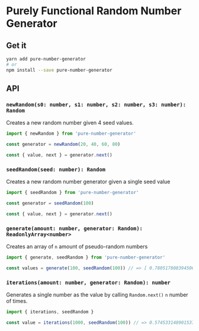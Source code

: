 # Purely Functional Random Number Generator

## Get it

```sh
yarn add pure-number-generator
# or
npm install --save pure-number-generator
```

## API

### `newRandom(s0: number, s1: number, s2: number, s3: number): Random`

Creates a new random number given 4 seed values.

```typescript
import { newRandom } from 'pure-number-generator'

const generator = newRandom(20, 40, 60, 80)

const { value, next } = generator.next()
```

### `seedRandom(seed: number): Random`

Creates a new random number generator given a single seed value

```typescript
import { seedRandom } from 'pure-number-generator'

const generator = seedRandom(100)

const { value, next } = generator.next()
```

### `generate(amount: number, generator: Random): ReadonlyArray<number>`

Creates an array of `n` amount of pseudo-random numbers

```typescript
import { generate, seedRandom } from 'pure-number-generator'

const values = generate(100, seedRandom(100)) // => [ 0.7805178083945066, ... ] 100 items
```

### `iterations(amount: number, generator: Random): number`

Generates a single number as the value by calling `Random.next()` `n` number of
times.

```typescript
import { iterations, seedRandom }

const value = iterations(1000, seedRandom(100)) // => 0.5745331489015371
```